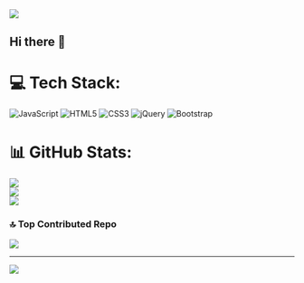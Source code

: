 <img src="https://www.aalpha.net/wp-content/uploads/2020/12/full-stack-development.gif"/>

## Hi there 👋

<!--
**divyeshkhandare/divyeshkhandare** is a ✨ _special_ ✨ repository because its `README.md` (this file) appears on your GitHub profile.

Here are some ideas to get you started:

- 🔭 I’m currently working on ...
- 🌱 I’m currently learning ...
- 👯 I’m looking to collaborate on ...
- 🤔 I’m looking for help with ...
- 💬 Ask me about ...
- 📫 How to reach me: ...
- 😄 Pronouns: ...
- ⚡ Fun fact: ...
-->


# 💻 Tech Stack:
![JavaScript](https://img.shields.io/badge/javascript-%23323330.svg?style=for-the-badge&logo=javascript&logoColor=%23F7DF1E) ![HTML5](https://img.shields.io/badge/html5-%23E34F26.svg?style=for-the-badge&logo=html5&logoColor=white) ![CSS3](https://img.shields.io/badge/css3-%231572B6.svg?style=for-the-badge&logo=css3&logoColor=white) ![jQuery](https://img.shields.io/badge/jquery-%230769AD.svg?style=for-the-badge&logo=jquery&logoColor=white) ![Bootstrap](https://img.shields.io/badge/bootstrap-%238511FA.svg?style=for-the-badge&logo=bootstrap&logoColor=white)
# 📊 GitHub Stats:
![](https://github-readme-stats.vercel.app/api?username=divyeshkhandare&theme=dark&hide_border=false&include_all_commits=false&count_private=false)<br/>
![](https://github-readme-streak-stats.herokuapp.com/?user=divyeshkhandare&theme=dark&hide_border=false)<br/>
![](https://github-readme-stats.vercel.app/api/top-langs/?username=divyeshkhandare&theme=dark&hide_border=false&include_all_commits=false&count_private=false&layout=compact)

### 🔝 Top Contributed Repo
![](https://github-contributor-stats.vercel.app/api?username=divyeshkhandare&limit=5&theme=dark&combine_all_yearly_contributions=true)

---
[![](https://visitcount.itsvg.in/api?id=divyeshkhandare&icon=0&color=0)](https://visitcount.itsvg.in)

<!-- Proudly created with GPRM ( https://gprm.itsvg.in ) -->
